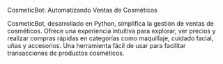 CosmeticBot: Automatizando Ventas de Cosméticos

CosmeticBot, desarrollado en Python, simplifica la gestión de ventas de cosméticos. Ofrece una experiencia intuitiva para explorar, ver precios y realizar compras rápidas en categorías como maquillaje, cuidado facial, uñas y accesorios. Una herramienta fácil de usar para facilitar transacciones de productos cosméticos.
